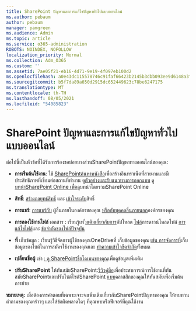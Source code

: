 ```yaml
---
title: SharePoint ปัญหาและการแก้ไขปัญหาทั่วไปแบบออนไลน์
ms.author: pebaum
author: pebaum
manager: pamgreen
ms.audience: Admin
ms.topic: article
ms.service: o365-administration
ROBOTS: NOINDEX, NOFOLLOW
localization_priority: Normal
ms.collection: Adm_O365
ms.custom: ''
ms.assetid: 7ae05f21-eb16-4d71-9e19-4f097eb100d2
ms.openlocfilehash: a0e43dc115578746c91faf66423b2145b3dbb093ee9d6148a3fe28cc42f2d396
ms.sourcegitcommit: b5f7da89a650d2915dc652449623c78be6247175
ms.translationtype: MT
ms.contentlocale: th-TH
ms.lasthandoff: 08/05/2021
ms.locfileid: "54085823"
---
```

# <a name="sharepoint-online-common-issues-and-resolutions"></a>SharePoint ปัญหาและการแก้ไขปัญหาทั่วไปแบบออนไลน์

ต่อไปนี้เป็นหัวข้อที่ได้รับการร้องขอบ่อยบางส่วนSharePointปัญหาทางออนไลน์ของคุณ:

- **การเริ่มต้นใช้งาน**: ใช้ [SharePointค้นหาหนังสือ](https://lookbook.microsoft.com/assets/SharePoint_lookbook_2019.pdf)เพื่อสร้างอินทราเน็ตที่สวยงามและมีประสิทธิภาพที่เชื่อมต่อสถานที่ทํางาน ดู[ตัวอย่างและรับ](https://lookbook.microsoft.com/)[แนวทางการออกแบบ](https://spdesign.azurewebsites.net/) ดู[บทนําSharePoint Online เพื่อดู](https://docs.microsoft.com/sharepoint/introduction)บทนําโดยรวมSharePoint Online

- **สิทธิ์**: [สร้างกลยุทธ์สิทธิ์](https://docs.microsoft.com/sharepoint/default-sharepoint-groups) และ [เข้าใจระดับ](https://docs.microsoft.com/sharepoint/understanding-permission-levels)สิทธิ์

- **การแชร์**: [การแชร์กับ](https://docs.microsoft.com/sharepoint/default-sharepoint-groups) ผู้อื่นภายในองค์กรของคุณ [หรือกับบุคคลอื่นภายนอก](https://docs.microsoft.com/sharepoint/external-sharing-overview)องค์กรของคุณ

- **การลองใช้งานไฟล์** เอกสาร : เรียนรู้เพ [ิ่มเติมเกี่ยวกับการ](https://support.office.com/article/Upload-a-folder-or-files-to-a-document-library-eb18fcba-c953-4d45-8d90-8da66edeacdb)อัปโหลด [ไฟล์](https://support.office.com/article/Download-files-and-folders-from-OneDrive-or-SharePoint-5c7397b7-19c7-4893-84fe-d02e8fa5df05)การดาวน์โหลดไฟล์ [การแก้ไขไฟล์](https://support.office.com/article/Edit-a-document-in-a-document-library-02d8497f-1c13-4114-949a-b8466f639b07)และ [ข้อจํากัดของไฟล์ปัจจุบัน](https://support.office.com/article/invalid-file-names-and-file-types-in-onedrive-onedrive-for-business-and-sharepoint-64883a5d-228e-48f5-b3d2-eb39e07630fa)

- **ที่** เก็บข้อมูล : เรียนรู้วิธีจัดการผู้ใช้ของคุณOneDriveที่ </a> เก็บข้อมูลของคุณ [เช่น การจัดการที่](https://docs.microsoft.com/sharepoint/manage-site-collection-storage-limits)เก็บข้อมูลของไซต์ในการสมัครใช้งานของคุณและ [ทําความเข้าใจขีดจํากัด](https://docs.microsoft.com/office365/servicedescriptions/sharepoint-online-service-description/sharepoint-online-limits)ทั้งหมด

- **เปลี่ยนชื่อผู้** เช่า [: ดู SharePointชื่อโดเมนของคุณ](https://docs.microsoft.com/sharepoint/change-your-sharepoint-domain-name)เพื่อดูข้อมูลเพิ่มเติม

- **ปรับSharePoint** ให้ทันสมัยSharePoint:[รีวิวคู่มือ](https://docs.microsoft.com/sharepoint/guide-to-sharepoint-modern-experience)เพื่อประสบการณ์การใช้งานที่ทันสมัยSharePointและปรับไซต์ไซต์SharePoint [แบบ](https://docs.microsoft.com/sharepoint/dev/transform/modernize-classic-sites)คลาสสิกของคุณให้ทันสมัยเพื่อเริ่มต้นการย้าย

**หมายเหตุ:** เมื่อต้องการคําตอบที่เฉพาะเจาะจงเพิ่มเติมเกี่ยวกับSharePointปัญหาของคุณ ให้ทบทวนคําถามของคุณคร่าวๆ และใส่ข้อผิดพลาดใดๆ ที่คุณพบหรือฟีเจอร์ที่คุณใช้งาน